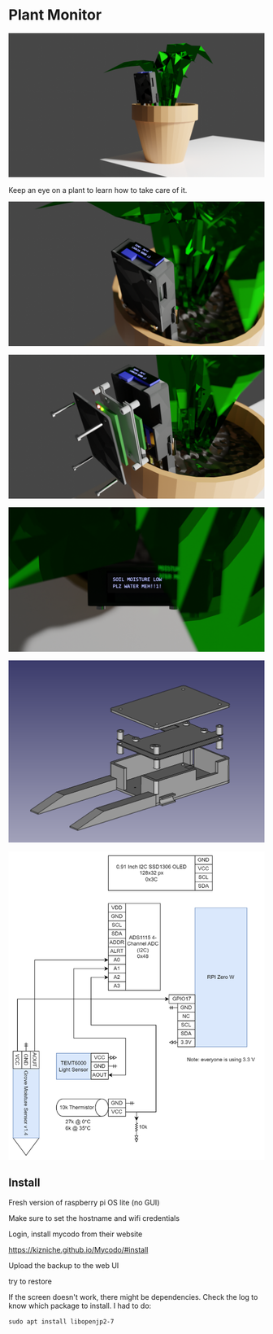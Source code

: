 # Plant Monitor

![](img/render6.png)

Keep an eye on a plant to learn how to take care of it.

![Alt text](img/render5.png)

![Alt text](img/render7.png)

![Alt text](img/render3.png)

![Alt text](img/freecad_render.png)

![Alt text](<img/plants_hardware-rpi version.drawio.png>)

## Install

Fresh version of raspberry pi OS lite (no GUI)

Make sure to set the hostname and wifi credentials

Login, install mycodo from their website

https://kizniche.github.io/Mycodo/#install

Upload the backup to the web UI

try to restore

If the screen doesn't work, there might be dependencies. Check the log to know which package to install. I had to do:

```
sudo apt install libopenjp2-7
```